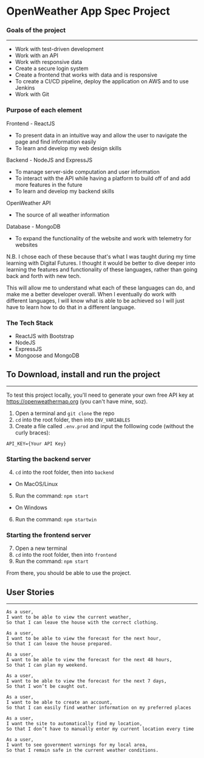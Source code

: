 # OpenWeather App Spec Project

### Goals of the project
----
* Work with test-driven development
* Work with an API
* Work with responsive data
* Create a secure login system
* Create a frontend that works with data and is responsive
* To create a CI/CD pipeline, deploy the application on AWS and to use Jenkins
* Work with Git

### Purpose of each element

Frontend - ReactJS
* To present data in an intuitive way and allow the user to navigate the page and find information easily
* To learn and develop my web design skills

Backend - NodeJS and ExpressJS
* To manage server-side computation and user information
* To interact with the API while having a platform to build off of and add more features in the future
* To learn and develop my backend skills

OpenWeather API
* The source of all weather information

Database - MongoDB
* To expand the functionality of the website and work with telemetry for websites


N.B. I chose each of these because that's what I was taught during my time learning with Digital Futures. I thought it would be better to dive deeper into learning the features and functionality of these languages, rather than going back and forth with new tech. 

This will allow me to understand what each of these languages can do, and make me a better developer overall. When I eventually do work with different languages, I will know what is able to be achieved so I will just have to learn how to do that in a different language.


### The Tech Stack

* ReactJS with Bootstrap
* NodeJS
* ExpressJS
* Mongoose and MongoDB

## To Download, install and run the project
---
To test this project locally, you'll need to generate your own free API key at https://openweathermap.org (you can't have mine, soz).

1. Open a terminal and `git clone` the repo
2. `cd` into the root folder, then into `ENV_VARIABLES`
3. Create a file called `.env.prod` and input the folllowing code (without the curly braces):
```
API_KEY={Your API Key}
```
### Starting the backend server
4. `cd` into the root folder, then into `backend`
* On MacOS/Linux
5. Run the command: `npm start`
* On Windows
6. Run the command: `npm startwin`

### Starting the frontend server
7. Open a new terminal
8. `cd` into the root folder, then into `frontend`
9. Run the command: `npm start`

From there, you should be able to use the project.

## User Stories
---
```
As a user, 
I want to be able to view the current weather,
So that I can leave the house with the correct clothing.

As a user,
I want to be able to view the forecast for the next hour, 
So that I can leave the house prepared.

As a user,
I want to be able to view the forecast for the next 48 hours,
So that I can plan my weekend.

As a user,
I want to be able to view the forecast for the next 7 days,
So that I won’t be caught out.

As a user,
I want to be able to create an account,
So that I can easily find weather information on my preferred places

As a user, 
I want the site to automatically find my location,
So that I don’t have to manually enter my current location every time

As a user,
I want to see government warnings for my local area,
So that I remain safe in the current weather conditions.
```

